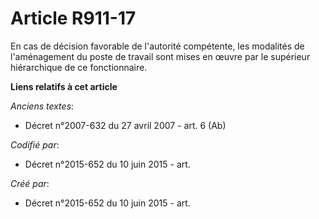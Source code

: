 # Article R911-17

En cas de décision favorable de l'autorité compétente, les modalités de l'aménagement du poste de travail sont mises en œuvre
par le supérieur hiérarchique de ce fonctionnaire.

**Liens relatifs à cet article**

_Anciens textes_:

  - Décret n°2007-632 du 27 avril 2007 - art. 6 (Ab)

_Codifié par_:

  - Décret n°2015-652 du 10 juin 2015 - art.

_Créé par_:

  - Décret n°2015-652 du 10 juin 2015 - art.
